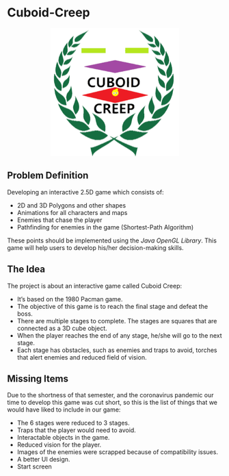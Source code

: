 # Cuboid-Creep

<p align="center">
  <img width="300" height="300" src="https://github.com/oalqurashi/Cuboid-Creep/blob/main/Cuboid%20Creep%20(Original%20Version)/logo.png">
</p>

## Problem Definition

Developing an interactive 2.5D game which consists of:
- 2D and 3D Polygons and other shapes
- Animations for all characters and maps
- Enemies that chase the player
- Pathfinding for enemies in the game (Shortest-Path Algorithm)

These points should be implemented using the _Java OpenGL Library_. This game will help users to develop his/her decision-making skills.

## The Idea

The project is about an interactive game called Cuboid Creep:
- It’s based on the 1980 Pacman game.
- The objective of this game is to reach the final stage and defeat the boss.
- There are multiple stages to complete. The stages are squares that are connected as a 3D cube object.
- When the player reaches the end of any stage, he/she will go to the next stage.
- Each stage has obstacles, such as enemies and  traps to avoid, torches that alert enemies and reduced field of vision.

## Missing Items

Due to the shortness of that semester, and the coronavirus pandemic our time to develop this game was cut short, so this is the list of things that we would have liked to include 
in our game:
- The 6 stages were reduced to 3 stages.
- Traps that the player would need to avoid.
- Interactable objects in the game.
- Reduced vision for the player.
- Images of the enemies were scrapped because of compatibility issues.
- A better UI design.
- Start screen
